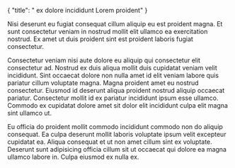 {
  "title": " ex dolore incididunt Lorem proident"
}

Nisi deserunt eu fugiat consequat cillum aliquip eu est proident magna. Et sunt consectetur veniam in nostrud mollit elit ullamco ea exercitation nostrud. Ex amet ut duis proident sint est proident laboris fugiat consectetur.

Consectetur veniam nisi aute dolore eu aliquip qui consectetur elit consectetur ad. Nostrud ex duis aliqua mollit duis cupidatat veniam velit incididunt. Sint occaecat dolore non nulla amet id elit veniam labore quis pariatur cillum voluptate magna. Magna proident amet eu nostrud consectetur. Eiusmod id deserunt aliqua proident nostrud aliquip occaecat pariatur. Consectetur mollit id ex pariatur incididunt ipsum esse ullamco. Commodo ex cupidatat dolore amet sit dolor elit incididunt culpa elit magna sint ullamco ut.

Eu officia do proident mollit commodo incididunt commodo non do aliquip consequat. Ea culpa deserunt mollit laboris voluptate ipsum velit excepteur cupidatat ea. Aliqua consequat et ut non amet cillum sint ex voluptate. Deserunt sunt adipisicing officia cillum sit ut occaecat qui dolore ea magna ullamco labore in. Culpa eiusmod ex nulla ex.